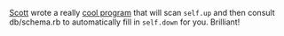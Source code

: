 <a href="http://lunchboxsoftware.com/">Scott</a> wrote a really <a href="http://lunchroom.lunchboxsoftware.com/articles/2005/11/29/auto-fill-your-reverse-migrations">cool program</a> that will scan `self.up` and then consult db/schema.rb to automatically fill in `self.down` for you. Brilliant!
